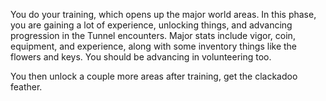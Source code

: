 You do your training, which opens up the major world areas. In this phase, you are gaining a lot of experience, unlocking things, and advancing progression in the Tunnel encounters. Major stats include vigor, coin, equipment, and experience, along with some inventory things like the flowers and keys. You should be advancing in volunteering too.

You then unlock a couple more areas after training, get the clackadoo feather. 
